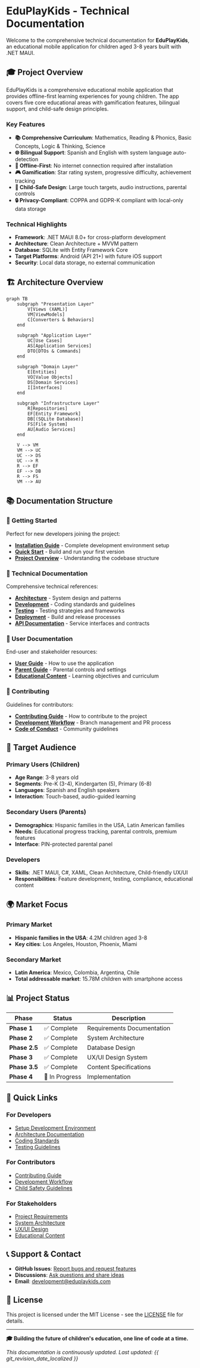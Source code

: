 # EduPlayKids - Technical Documentation

Welcome to the comprehensive technical documentation for **EduPlayKids**, an educational mobile application for children aged 3-8 years built with .NET MAUI.

## 🎓 Project Overview

EduPlayKids is a comprehensive educational mobile application that provides offline-first learning experiences for young children. The app covers five core educational areas with gamification features, bilingual support, and child-safe design principles.

### Key Features

- **📚 Comprehensive Curriculum**: Mathematics, Reading & Phonics, Basic Concepts, Logic & Thinking, Science
- **🌐 Bilingual Support**: Spanish and English with system language auto-detection
- **📱 Offline-First**: No internet connection required after installation
- **🎮 Gamification**: Star rating system, progressive difficulty, achievement tracking
- **👶 Child-Safe Design**: Large touch targets, audio instructions, parental controls
- **🔒 Privacy-Compliant**: COPPA and GDPR-K compliant with local-only data storage

### Technical Highlights

- **Framework**: .NET MAUI 8.0+ for cross-platform development
- **Architecture**: Clean Architecture + MVVM pattern
- **Database**: SQLite with Entity Framework Core
- **Target Platforms**: Android (API 21+) with future iOS support
- **Security**: Local data storage, no external communication

## 🏗️ Architecture Overview

```mermaid
graph TB
    subgraph "Presentation Layer"
        V[Views (XAML)]
        VM[ViewModels]
        C[Converters & Behaviors]
    end

    subgraph "Application Layer"
        UC[Use Cases]
        AS[Application Services]
        DTO[DTOs & Commands]
    end

    subgraph "Domain Layer"
        E[Entities]
        VO[Value Objects]
        DS[Domain Services]
        I[Interfaces]
    end

    subgraph "Infrastructure Layer"
        R[Repositories]
        EF[Entity Framework]
        DB[(SQLite Database)]
        FS[File System]
        AU[Audio Services]
    end

    V --> VM
    VM --> UC
    UC --> DS
    UC --> R
    R --> EF
    EF --> DB
    R --> FS
    VM --> AU
```

## 📚 Documentation Structure

### 🚀 Getting Started
Perfect for new developers joining the project:

- **[Installation Guide](../INSTALL.md)** - Complete development environment setup
- **[Quick Start](getting-started/quick-start.md)** - Build and run your first version
- **[Project Overview](getting-started/overview.md)** - Understanding the codebase structure

### 🔧 Technical Documentation
Comprehensive technical references:

- **[Architecture](technical/architecture/overview.md)** - System design and patterns
- **[Development](technical/development/coding-standards.md)** - Coding standards and guidelines
- **[Testing](technical/testing/testing-strategy.md)** - Testing strategies and frameworks
- **[Deployment](technical/deployment/build-process.md)** - Build and release processes
- **[API Documentation](technical/api-documentation/domain-services.md)** - Service interfaces and contracts

### 👥 User Documentation
End-user and stakeholder resources:

- **[User Guide](user/user-guide.md)** - How to use the application
- **[Parent Guide](user/parent-guide.md)** - Parental controls and settings
- **[Educational Content](user/educational-content.md)** - Learning objectives and curriculum

### 🤝 Contributing
Guidelines for contributors:

- **[Contributing Guide](../CONTRIBUTING.md)** - How to contribute to the project
- **[Development Workflow](contributing/development-workflow.md)** - Branch management and PR process
- **[Code of Conduct](contributing/code-of-conduct.md)** - Community guidelines

## 🎯 Target Audience

### Primary Users (Children)
- **Age Range**: 3-8 years old
- **Segments**: Pre-K (3-4), Kindergarten (5), Primary (6-8)
- **Languages**: Spanish and English speakers
- **Interaction**: Touch-based, audio-guided learning

### Secondary Users (Parents)
- **Demographics**: Hispanic families in the USA, Latin American families
- **Needs**: Educational progress tracking, parental controls, premium features
- **Interface**: PIN-protected parental panel

### Developers
- **Skills**: .NET MAUI, C#, XAML, Clean Architecture, Child-friendly UX/UI
- **Responsibilities**: Feature development, testing, compliance, educational content

## 🌍 Market Focus

### Primary Market
- **Hispanic families in the USA**: 4.2M children aged 3-8
- **Key cities**: Los Angeles, Houston, Phoenix, Miami

### Secondary Market
- **Latin America**: Mexico, Colombia, Argentina, Chile
- **Total addressable market**: 15.78M children with smartphone access

## 📊 Project Status

| Phase | Status | Description |
|-------|--------|-------------|
| **Phase 1** | ✅ Complete | Requirements Documentation |
| **Phase 2** | ✅ Complete | System Architecture |
| **Phase 2.5** | ✅ Complete | Database Design |
| **Phase 3** | ✅ Complete | UX/UI Design System |
| **Phase 3.5** | ✅ Complete | Content Specifications |
| **Phase 4** | 🚧 In Progress | Implementation |

## 🚀 Quick Links

### For Developers
- [Setup Development Environment](../INSTALL.md)
- [Architecture Documentation](technical/architecture/overview.md)
- [Coding Standards](technical/development/coding-standards.md)
- [Testing Guidelines](technical/testing/testing-strategy.md)

### For Contributors
- [Contributing Guide](../CONTRIBUTING.md)
- [Development Workflow](contributing/development-workflow.md)
- [Child Safety Guidelines](technical/development/child-safe-design.md)

### For Stakeholders
- [Project Requirements](../1.1%20Documentación%20de%20Requisitos/)
- [System Architecture](../1.2%20Arquitectura%20del%20Sistema/)
- [UX/UI Design](../2.1%20Diseño%20UXUI/)
- [Educational Content](../2.2%20Especificaciones%20de%20Contenido/)

## 📞 Support & Contact

- **GitHub Issues**: [Report bugs and request features](https://github.com/your-org/EduPlayKids/issues)
- **Discussions**: [Ask questions and share ideas](https://github.com/your-org/EduPlayKids/discussions)
- **Email**: [development@eduplaykids.com](mailto:development@eduplaykids.com)

## 📄 License

This project is licensed under the MIT License - see the [LICENSE](../LICENSE) file for details.

---

**🎓 Building the future of children's education, one line of code at a time.**

*This documentation is continuously updated. Last updated: {{ git_revision_date_localized }}*